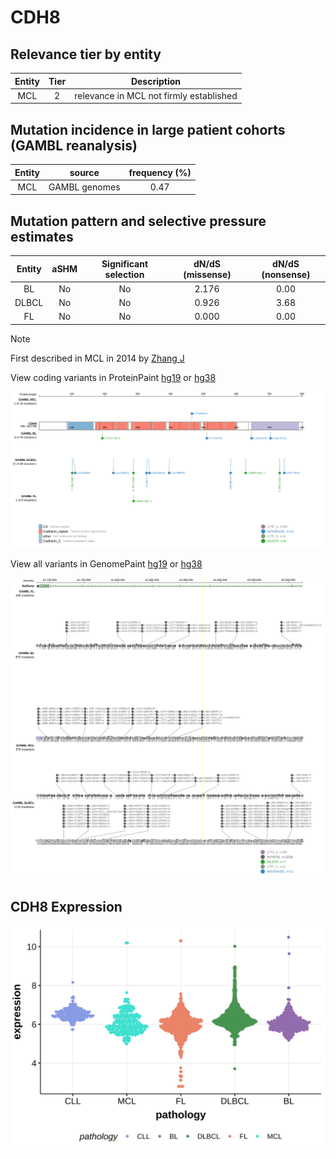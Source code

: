 # CDH8

## Relevance tier by entity

|Entity|Tier|Description                            |
|:------:|:----:|---------------------------------------|
|MCL   |2   |relevance in MCL not firmly established|

## Mutation incidence in large patient cohorts (GAMBL reanalysis)

|Entity|source       |frequency (%)|
|:------:|:-------------:|:-------------:|
|MCL   |GAMBL genomes|0.47         |

## Mutation pattern and selective pressure estimates

|Entity|aSHM|Significant selection|dN/dS (missense)|dN/dS (nonsense)|
|:------:|:----:|:---------------------:|:----------------:|:----------------:|
|BL    |No  |No                   |2.176           |0.00            |
|DLBCL |No  |No                   |0.926           |3.68            |
|FL    |No  |No                   |0.000           |0.00            |


> [!NOTE]
> First described in MCL in 2014 by [Zhang J](https://pubmed.ncbi.nlm.nih.gov/24682267)


View coding variants in ProteinPaint [hg19](https://morinlab.github.io/LLMPP/GAMBL/CDH8_protein.html)  or [hg38](https://morinlab.github.io/LLMPP/GAMBL/CDH8_protein_hg38.html)

![image](images/proteinpaint/CDH8_NM_001796.svg)

View all variants in GenomePaint [hg19](https://morinlab.github.io/LLMPP/GAMBL/CDH8.html)  or [hg38](https://morinlab.github.io/LLMPP/GAMBL/CDH8_hg38.html)

![image](images/proteinpaint/CDH8.svg)
## CDH8 Expression
![image](images/gene_expression/CDH8_by_pathology.svg)
<!-- ORIGIN: zhangGenomicLandscapeMantle2014 -->
<!-- MCL: zhangGenomicLandscapeMantle2014 -->

